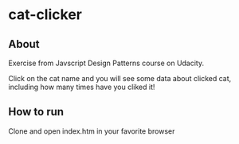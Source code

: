 # cat-clicker

## About

Exercise from Javscript Design Patterns course on Udacity.

Click on the cat name and you will see some data about clicked cat, including how many times have you cliked it!

## How to run

Clone and open index.htm in your favorite browser
